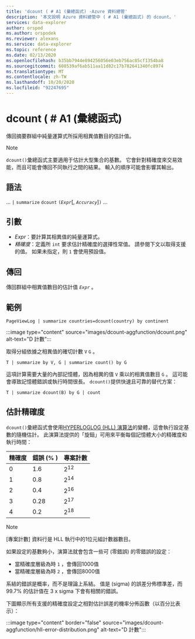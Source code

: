 ```yaml
---
title: 'dcount ( # A1 (彙總函式) -Azure 資料總管'
description: '本文說明 Azure 資料總管中 ( # A1 (彙總函式) 的 dcount。'
services: data-explorer
author: orspod
ms.author: orspodek
ms.reviewer: alexans
ms.service: data-explorer
ms.topic: reference
ms.date: 02/13/2020
ms.openlocfilehash: b35bb7944e894256056e03eb756ac85cf1354ba8
ms.sourcegitcommit: 608539af6ab511aa11d82c17b782641340fc8974
ms.translationtype: MT
ms.contentlocale: zh-TW
ms.lasthandoff: 10/20/2020
ms.locfileid: "92247695"
---
```

# <a name="dcount-aggregation-function"></a>dcount ( # A1 (彙總函式) 

傳回摘要群組中純量運算式所採用相異值數目的估計值。

> [!NOTE]
> `dcount()`彙總函式主要適用于估計大型集合的基數。 它會針對精確度來交易效能，而且可能會傳回不同執行之間的結果。 輸入的順序可能會影響其輸出。

## <a name="syntax"></a>語法

... `|` `summarize` `dcount` `(`*`Expr`*[, *`Accuracy`*]`)` ...

## <a name="arguments"></a>引數

* *Expr*：要計算其相異值的純量運算式。
* *精確度*：定義所 `int` 要求估計精確度的選擇性常值。 請參閱下文以取得支援的值。 如果未指定，則 `1` 會使用預設值。

## <a name="returns"></a>傳回

傳回群組中相異值數目的估計值 *`Expr`* 。

## <a name="example"></a>範例

```kusto
PageViewLog | summarize countries=dcount(country) by continent
```

:::image type="content" source="images/dcount-aggfunction/dcount.png" alt-text="D 計數":::

取得分組依據之相異值的確切計數 `V` `G` 。

```kusto
T | summarize by V, G | summarize count() by G
```

這項計算需要大量的內部記憶體，因為相異的值 `V` 乘以的相異值數目 `G` 。
這可能會導致記憶體錯誤或執行時間很長。 
`dcount()`提供快速且可靠的替代方案：

```kusto
T | summarize dcount(B) by G | count
```

## <a name="estimation-accuracy"></a>估計精確度

`dcount()`彙總函式會使用[HYPERLOGLOG (HLL) 演算法](https://en.wikipedia.org/wiki/HyperLogLog)的變體，這會執行設定基數的隨機估計。 此演算法提供的「旋鈕」可用來平衡每個記憶體大小的精確度和執行時間：

|精確度|錯誤 (% ) |專案計數   |
|--------|---------|--------------|
|       0|      1.6|2<sup>12</sup>|
|       1|      0.8|2<sup>14</sup>|
|       2|      0.4|2<sup>16</sup>|
|       3|     0.28|2<sup>17</sup>|
|       4|      0.2|2<sup>18</sup>|

> [!NOTE]
> [專案計數] 資料行是 HLL 執行中的1位元組計數器數目。

如果設定的基數夠小，演算法就會包含一些可 (零錯誤) 的零錯誤的設定：
* 當精確度層級為時 `1` ，會傳回1000值
* 當精確度層級為時 `2` ，會傳回8000值

系結的錯誤是概率，而不是理論上系結。 值是 (sigma) 的誤差分佈標準差，而99.7% 的估計值在 3 x sigma 下會有相關的錯誤。

下圖顯示所有支援的精確度設定之相對估計誤差的機率分佈函數（以百分比表示）：

:::image type="content" border="false" source="images/dcount-aggfunction/hll-error-distribution.png" alt-text="D 計數":::
